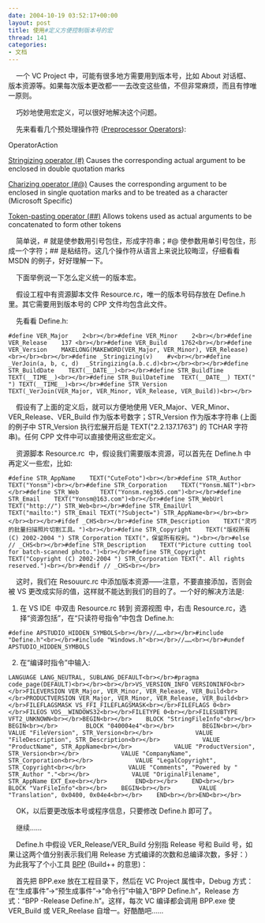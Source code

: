 ```yaml
---
date: 2004-10-19 03:52:17+00:00
layout: post
title: 使用#定义方便控制版本号的宏
thread: 141
categories:
- 文档
---
```


    一个 VC Project 中，可能有很多地方需要用到版本号，比如 About 对话框、版本资源等。如果每次版本更改都一一去改变这些值，不但非常麻烦，而且有悖唯一原则。

    巧妙地使用宏定义，可以很好地解决这个问题。

    先来看看几个预处理操作符 ([Preprocessor Operators](http://msdn.microsoft.com/library/default.asp?url=/library/en-us/vclang/html/_predir_stringizing_operator.asp)): <!-- more -->

OperatorAction

[Stringizing operator (#)](http://msdn.microsoft.com/library/en-us/vclang/html/_predir_stringizing_operator.asp)
Causes the corresponding actual argument to be enclosed in double quotation marks

[Charizing operator (#@)](http://msdn.microsoft.com/library/en-us/vclang/html/_predir_charizing_operator.asp)
Causes the corresponding argument to be enclosed in single quotation marks and to be treated as a character (Microsoft Specific)

[Token-pasting operator (##)](http://msdn.microsoft.com/library/en-us/vclang/html/_predir_token.2d.pasting_operator.asp)
Allows tokens used as actual arguments to be concatenated to form other tokens

    简单说，# 就是使参数用引号包住，形成字符串；#@ 使参数用单引号包住，形成一个字符；## 是粘结符。这几个操作符从语言上来说比较晦涩，仔细看看 MSDN 的例子，好好理解一下。

    下面举例说一下怎么定义统一的版本宏。

    假设工程中有资源脚本文件 Resource.rc，唯一的版本号码存放在 Define.h 里。其它需要用到版本号的 CPP 文件均包含此文件。

    先看看 Define.h:
    
    #define VER_Major    2<br></br>#define VER_Minor    2<br></br>#define VER_Release    137 <br></br>#define VER_Build    1762<br></br>#define VER_Version    MAKELONG(MAKEWORD(VER_Major, VER_Minor), VER_Release)<br></br><br></br>#define _Stringizing(v)    #v<br></br>#define _VerJoin(a, b, c, d)  _Stringizing(a.b.c.d)<br></br><br></br>#define STR_BuildDate    TEXT(__DATE__)<br></br>#define STR_BuildTime    TEXT(__TIME__)<br></br>#define STR_BuilDateTime  TEXT(__DATE__) TEXT(" ") TEXT(__TIME__)<br></br>#define STR_Version    TEXT(_VerJoin(VER_Major, VER_Minor, VER_Release, VER_Build))<br></br>

    假设有了上面的定义后，就可以方便地使用 VER_Major、VER_Minor、VER_Release、VER_Build 作为版本号数字；STR_Version 作为版本字符串 (上面的例子中 STR_Version 执行宏展开后是 TEXT("2.2.137.1763") 的 TCHAR 字符串)。任何 CPP 文件中可以直接使用这些宏定义。

    资源脚本 Resource.rc  中，假设我们需要版本资源，可以首先在 Define.h 中再定义一些宏，比如:
    
    #define STR_AppName    TEXT("CuteFoto")<br></br>#define STR_Author    TEXT("Yonsm")<br></br>#define STR_Corporation    TEXT("Yonsm.NET")<br></br>#define STR_Web      TEXT("Yonsm.reg365.com")<br></br>#define STR_Email    TEXT("Yonsm@163.com")<br></br>#define STR_WebUrl    TEXT("http://") STR_Web<br></br>#define STR_EmailUrl    TEXT("mailto:") STR_Email TEXT("?Subject=") STR_AppName<br></br><br></br><br></br>#ifdef _CHS<br></br>#define STR_Description    TEXT("灵巧的批量扫描照片切割工具。")<br></br>#define STR_Copyright    TEXT("版权所有 (C) 2002-2004 ") STR_Corporation TEXT("，保留所有权利。")<br></br>#else // _CHS<br></br>#define STR_Description    TEXT("Picture cutting tool for batch-scanned photo.")<br></br>#define STR_Copyright    TEXT("Copyright (C) 2002-2004 ") STR_Corporation TEXT(". All rights reserved.")<br></br>#endif // _CHS<br></br>

    这时，我们在 Resouurc.rc 中添加版本资源——注意，不要直接添加，否则会被 VS 更改成实际的值，这样就不能达到我们的目的了。一个好的解决方法是:

  1. 在 VS IDE  中双击 Resource.rc 转到 资源视图 中，右击 Resource.rc，选择“资源包括”，在“只读符号指令”中包含 Define.h:
    
    #define APSTUDIO_HIDDEN_SYMBOLS<br></br>//……<br></br>#include "Define.h"<br></br>#include "Windows.h"<br></br>//……<br></br>#undef APSTUDIO_HIDDEN_SYMBOLS

  2. 在“编译时指令”中输入:
    
    LANGUAGE LANG_NEUTRAL, SUBLANG_DEFAULT<br></br>#pragma code_page(DEFAULT)<br></br><br></br>VS_VERSION_INFO VERSIONINFO<br></br>FILEVERSION VER_Major, VER_Minor, VER_Release, VER_Build<br></br>PRODUCTVERSION VER_Major, VER_Minor, VER_Release, VER_Build<br></br>FILEFLAGSMASK VS_FFI_FILEFLAGSMASK<br></br>FILEFLAGS 0<br></br>FILEOS VOS__WINDOWS32<br></br>FILETYPE 0<br></br>FILESUBTYPE VFT2_UNKNOWN<br></br>BEGIN<br></br>    BLOCK "StringFileInfo"<br></br>    BEGIN<br></br>        BLOCK "040004e4"<br></br>        BEGIN<br></br>            VALUE "FileVersion", STR_Version<br></br>            VALUE "FileDescription", STR_Description<br></br>            VALUE "ProductName", STR_AppName<br></br>            VALUE "ProductVersion", STR_Version<br></br>            VALUE "CompanyName", STR_Corporation<br></br>            VALUE "LegalCopyright", STR_Copyright<br></br>            VALUE "Comments", "Powered by " STR_Author "."<br></br>            VALUE "OriginalFilename", STR_AppName EXT_Exe<br></br>        END<br></br>    END<br></br>    BLOCK "VarFileInfo"<br></br>    BEGIN<br></br>        VALUE "Translation", 0x0400, 0x04e4<br></br>    END<br></br>END<br></br>

    OK，以后要更改版本号或程序信息，只要修改 Define.h 即可了。

    继续……

    Define.h 中假设 VER_Release/VER_Build 分别指 Release 号和 Build 号，如果让这两个值分别表示我们用 Release 方式编译的次数和总编译次数，多好：）为此我写了个小工具 [BPP](/assets/1098100310.rar) (Build++ 的意思)：

    首先把 BPP.exe 放在工程目录下，然后在 VC Project 属性中，Debug 方式：在“生成事件”->“预生成事件”->“命令行”中输入“BPP Define.h”，Release 方式：“BPP -Release Define.h”。这样，每次 VC 编译都会调用 BPP.exe 使 VER_Build 或 VER_Reelase 自增一。好酷酷吧……
